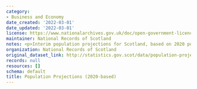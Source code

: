 ```yaml
---
category:
- Business and Economy
date_created: '2022-03-01'
date_updated: '2022-03-01'
license: https://www.nationalarchives.gov.uk/doc/open-government-licence/version/3/
maintainer: National Records of Scotland
notes: <p>Interim population projections for Scotland, based on 2020 population estimates</p>
organization: National Records of Scotland
original_dataset_link: http://statistics.gov.scot/data/population-projections-2020-based
records: null
resources: []
schema: default
title: Population Projections (2020-based)
---
```

